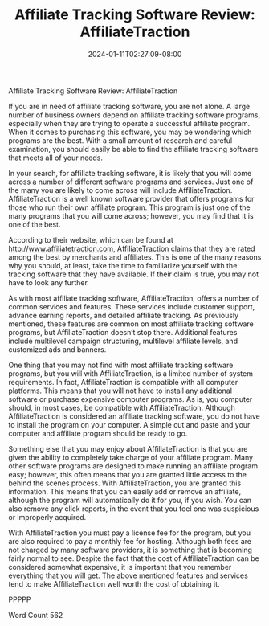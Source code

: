 ﻿---
title: "Affiliate Tracking Software Review:  AffiliateTraction"
date: 2024-01-11T02:27:09-08:00
description: "Tracking Software Tips for Web Success"
featured_image: "/images/Tracking Software.jpg"
tags: ["Tracking Software"]
---

Affiliate Tracking Software Review:  AffiliateTraction 

If you are in need of affiliate tracking software, you are not alone.  A large number of business owners depend on affiliate tracking software programs, especially when they are trying to operate a successful affiliate program.  When it comes to purchasing this software, you may be wondering which programs are the best. With a small amount of research and careful examination, you should easily be able to find the affiliate tracking software that meets all of your needs.

In your search, for affiliate tracking software, it is likely that you will come across a number of different software programs and services.  Just one of the many you are likely to come across will include AffiliateTraction.  AffiliateTraction is a well known software provider that offers programs for those who run their own affiliate program.  This program is just one of the many programs that you will come across; however, you may find that it is one of the best.

According to their website, which can be found at http://www.affiliatetraction.com, AffiliateTraction claims that they are rated among the best by merchants and affiliates.  This is one of the many reasons why you should, at least, take the time to familiarize yourself with the tracking software that they have available.  If their claim is true, you may not have to look any further.  

As with most affiliate tracking software, AffiliateTraction, offers a number of common services and features. These services include customer support, advance earning reports, and detailed affiliate tracking.  As previously mentioned, these features are common on most affiliate tracking software programs, but AffiliateTraction doesn’t stop there. Additional features include multilevel campaign structuring, multilevel affiliate levels, and customized ads and banners.  

One thing that you may not find with most affiliate tracking software programs, but you will with AffiliateTraction, is a limited number of system requirements.  In fact, AffiliateTraction is compatible with all computer platforms. This means that you will not have to install any additional software or purchase expensive computer programs.  As is, you computer should, in most cases, be compatible with AffiliateTraction. Although AffiliateTraction is considered an affiliate tracking software, you do not have to install the program on your computer.  A simple cut and paste and your computer and affiliate program should be ready to go.

Something else that you may enjoy about AffiliateTraction is that you are given the ability to completely take charge of your affiliate program.  Many other software programs are designed to make running an affiliate program easy; however, this often means that you are granted little access to the behind the scenes process. With AffiliateTraction, you are granted this information. This means that you can easily add or remove an affiliate, although the program will automatically do it for you, if you wish.  You can also remove any click reports, in the event that you feel one was suspicious or improperly acquired.

With AffiliateTraction you must pay a license fee for the program, but you are also required to pay a monthly fee for hosting. Although both fees are not charged by many software providers, it is something that is becoming fairly normal to see.  Despite the fact that the cost of AffiliateTraction can be considered somewhat expensive, it is important that you remember everything that you will get.  The above mentioned features and services tend to make AffiliateTraction well worth the cost of obtaining it.

PPPPP

Word Count 562

